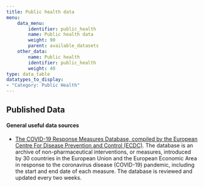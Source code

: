 ```yaml
---
title: Public health data
menu:
    data_menu:
        identifier: public_health
        name: Public health data
        weight: 90
        parent: available_datasets
    other_data:
        name: Public health
        identifier: public_health
        weight: 40
type: data_table
datatypes_to_display:
- "Category: Public Health"
---
```


## Published Data

#### General useful data sources

- [The COVID-19 Response Measures Database, compiled by the European Centre For Disease Prevention and Control (ECDC)](https://www.ecdc.europa.eu/en/publications-data/download-data-response-measures-covid-19).
The database is an archive of non-pharmaceutical interventions, or measures, introduced by 30 countries in the European Union and the European Economic Area in response to the coronavirus disease (COVID-19) pandemic, including the start and end date of each measure. The database is reviewed and updated every two weeks.
